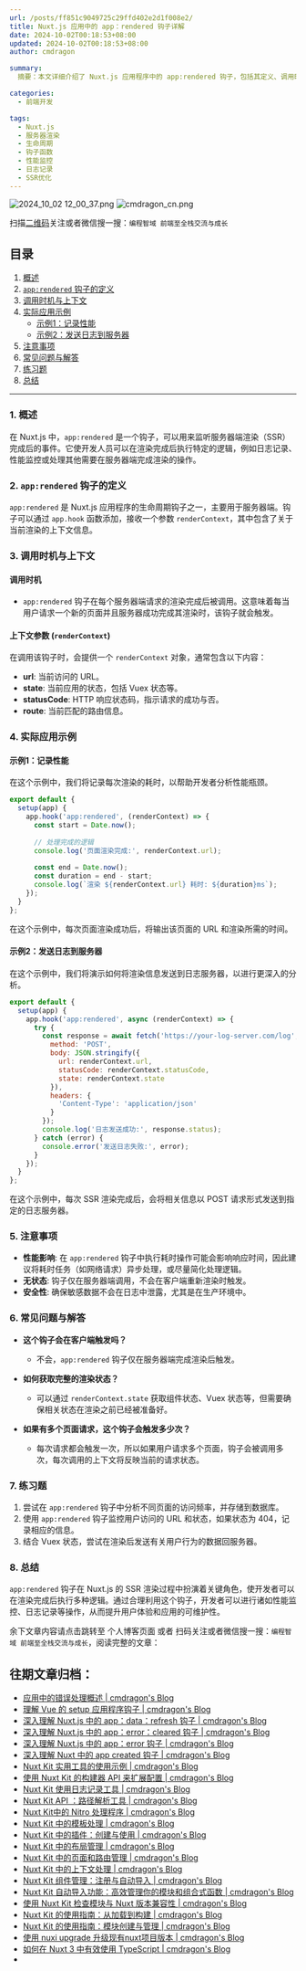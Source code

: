 ```yaml
---
url: /posts/ff851c9049725c29ffd402e2d1f008e2/
title: Nuxt.js 应用中的 app：rendered 钩子详解
date: 2024-10-02T00:18:53+08:00
updated: 2024-10-02T00:18:53+08:00
author: cmdragon

summary:
  摘要：本文详细介绍了 Nuxt.js 应用程序中的 app:rendered 钩子，包括其定义、调用时机、上下文信息以及通过实际案例展示如何记录性能和发送日志到服务器。

categories:
  - 前端开发

tags:
  - Nuxt.js
  - 服务器渲染
  - 生命周期
  - 钩子函数
  - 性能监控
  - 日志记录
  - SSR优化
---
```


<img src="/images/2024_10_02 12_00_37.png" title="2024_10_02 12_00_37.png" alt="2024_10_02 12_00_37.png"/>

<img src="https://api2.cmdragon.cn/upload/cmder/20250304_012821924.jpg" title="cmdragon_cn.png" alt="cmdragon_cn.png"/>


扫描[二维码](https://api2.cmdragon.cn/upload/cmder/20250304_012821924.jpg)关注或者微信搜一搜：`编程智域 前端至全栈交流与成长`

## 目录

1. [概述](#1-概述)
2. [`app:rendered` 钩子的定义](#2-apprendered-钩子的定义)
3. [调用时机与上下文](#3-调用时机与上下文)
4. [实际应用示例](#4-实际应用示例)
   - [示例1：记录性能](#示例1记录性能)
   - [示例2：发送日志到服务器](#示例2发送日志到服务器)
5. [注意事项](#5-注意事项)
6. [常见问题与解答](#6-常见问题与解答)
7. [练习题](#7-练习题)
8. [总结](#8-总结)

---

### 1. 概述

在 Nuxt.js 中，`app:rendered` 是一个钩子，可以用来监听服务器端渲染（SSR）完成后的事件。它使开发人员可以在渲染完成后执行特定的逻辑，例如日志记录、性能监控或处理其他需要在服务器端完成渲染的操作。

### 2. `app:rendered` 钩子的定义

`app:rendered` 是 Nuxt.js 应用程序的生命周期钩子之一，主要用于服务器端。钩子可以通过 `app.hook` 函数添加，接收一个参数 `renderContext`，其中包含了关于当前渲染的上下文信息。

### 3. 调用时机与上下文

#### 调用时机

- `app:rendered` 钩子在每个服务器端请求的渲染完成后被调用。这意味着每当用户请求一个新的页面并且服务器成功完成其渲染时，该钩子就会触发。

#### 上下文参数 (`renderContext`)

在调用该钩子时，会提供一个 `renderContext` 对象，通常包含以下内容：

- **url**: 当前访问的 URL。
- **state**: 当前应用的状态，包括 Vuex 状态等。
- **statusCode**: HTTP 响应状态码，指示请求的成功与否。
- **route**: 当前匹配的路由信息。

### 4. 实际应用示例

#### 示例1：记录性能

在这个示例中，我们将记录每次渲染的耗时，以帮助开发者分析性能瓶颈。

```javascript
export default {
  setup(app) {
    app.hook('app:rendered', (renderContext) => {
      const start = Date.now();
      
      // 处理完成的逻辑
      console.log('页面渲染完成:', renderContext.url);
      
      const end = Date.now();
      const duration = end - start;
      console.log(`渲染 ${renderContext.url} 耗时: ${duration}ms`);
    });
  }
};
```

在这个示例中，每次页面渲染成功后，将输出该页面的 URL 和渲染所需的时间。

#### 示例2：发送日志到服务器

在这个示例中，我们将演示如何将渲染信息发送到日志服务器，以进行更深入的分析。

```javascript
export default {
  setup(app) {
    app.hook('app:rendered', async (renderContext) => {
      try {
        const response = await fetch('https://your-log-server.com/log', {
          method: 'POST',
          body: JSON.stringify({
            url: renderContext.url,
            statusCode: renderContext.statusCode,
            state: renderContext.state
          }),
          headers: {
            'Content-Type': 'application/json'
          }
        });
        console.log('日志发送成功:', response.status);
      } catch (error) {
        console.error('发送日志失败:', error);
      }
    });
  }
};
```

在这个示例中，每次 SSR 渲染完成后，会将相关信息以 POST 请求形式发送到指定的日志服务器。

### 5. 注意事项

- **性能影响**: 在 `app:rendered` 钩子中执行耗时操作可能会影响响应时间，因此建议将耗时任务（如网络请求）异步处理，或尽量简化处理逻辑。
- **无状态**: 钩子仅在服务器端调用，不会在客户端重新渲染时触发。
- **安全性**: 确保敏感数据不会在日志中泄露，尤其是在生产环境中。

### 6. 常见问题与解答

- **这个钩子会在客户端触发吗？**
  - 不会，`app:rendered` 钩子仅在服务器端完成渲染后触发。
  
- **如何获取完整的渲染状态？**
  - 可以通过 `renderContext.state` 获取组件状态、Vuex 状态等，但需要确保相关状态在渲染之前已经被准备好。

- **如果有多个页面请求，这个钩子会触发多少次？**
  - 每次请求都会触发一次，所以如果用户请求多个页面，钩子会被调用多次，每次调用的上下文将反映当前的请求状态。

### 7. 练习题

1. 尝试在 `app:rendered` 钩子中分析不同页面的访问频率，并存储到数据库。
2. 使用 `app:rendered` 钩子监控用户访问的 URL 和状态，如果状态为 404，记录相应的信息。
3. 结合 Vuex 状态，尝试在渲染后发送有关用户行为的数据回服务器。

### 8. 总结

`app:rendered` 钩子在 Nuxt.js 的 SSR 渲染过程中扮演着关键角色，使开发者可以在渲染完成后执行多种逻辑。通过合理利用这个钩子，开发者可以进行诸如性能监控、日志记录等操作，从而提升用户体验和应用的可维护性。

余下文章内容请点击跳转至 个人博客页面 或者 扫码关注或者微信搜一搜：`编程智域 前端至全栈交流与成长`，阅读完整的文章：


## 往期文章归档：

- [应用中的错误处理概述 | cmdragon's Blog](https://blog.cmdragon.cn/posts/10c446738808a151ce640ad92307cece/)
- [理解 Vue 的 setup 应用程序钩子 | cmdragon's Blog](https://blog.cmdragon.cn/posts/6ed51fb844f1329c26155ff2a6ea4cd2/)
- [深入理解 Nuxt.js 中的 app：data：refresh 钩子 | cmdragon's Blog](https://blog.cmdragon.cn/posts/64d5872b7beb55312b9d4537c9366d2b/)
- [深入理解 Nuxt.js 中的 app：error：cleared 钩子 | cmdragon's Blog](https://blog.cmdragon.cn/posts/b77d43b884a1b04d68230c5963b5e15a/)
- [深入理解 Nuxt.js 中的 app：error 钩子 | cmdragon's Blog](https://blog.cmdragon.cn/posts/cb374534e888fe4a800e013eda896737/)
- [深入理解 Nuxt 中的 app created 钩子 | cmdragon's Blog](https://blog.cmdragon.cn/posts/1e03ef2ae917ee8f6e9c9e63cdb6174d/)
- [Nuxt Kit 实用工具的使用示例 | cmdragon's Blog](https://blog.cmdragon.cn/posts/da99cebfd9827341b9b542b233ed4a09/)
- [使用 Nuxt Kit 的构建器 API 来扩展配置 | cmdragon's Blog](https://blog.cmdragon.cn/posts/bdeb7bbd58b884c871d4a545bab57769/)
- [Nuxt Kit 使用日志记录工具 | cmdragon's Blog](https://blog.cmdragon.cn/posts/fab35b7214614128957a0da96b8705ed/)
- [Nuxt Kit API ：路径解析工具 | cmdragon's Blog](https://blog.cmdragon.cn/posts/68b1b6f9d726f331612d5dcf9dc96914/)
- [Nuxt Kit中的 Nitro 处理程序 | cmdragon's Blog](https://blog.cmdragon.cn/posts/d192f328c97955dd3e3ed3f1cb0c54fa/)
- [Nuxt Kit 中的模板处理 | cmdragon's Blog](https://blog.cmdragon.cn/posts/65413519c80ce2a292bf056178a0d195/)
- [Nuxt Kit 中的插件：创建与使用 | cmdragon's Blog](https://blog.cmdragon.cn/posts/cb753641cae33519dd339d523c5afa32/)
- [Nuxt Kit 中的布局管理 | cmdragon's Blog](https://blog.cmdragon.cn/posts/b4ffad87d300777dc9674a9251b6dc1e/)
- [Nuxt Kit 中的页面和路由管理 | cmdragon's Blog](https://blog.cmdragon.cn/posts/ca15f62138ac0f090f2b9c215756b50a/)
- [Nuxt Kit 中的上下文处理 | cmdragon's Blog](https://blog.cmdragon.cn/posts/a1f6b30121d27466cf8fd474dd962eda/)
- [Nuxt Kit 组件管理：注册与自动导入 | cmdragon's Blog](https://blog.cmdragon.cn/posts/c5f0133bf1d896616b703a00c560fb9b/)
- [Nuxt Kit 自动导入功能：高效管理你的模块和组合式函数 | cmdragon's Blog](https://blog.cmdragon.cn/posts/5640663d513476298fbd449f82a67e09/)
- [使用 Nuxt Kit 检查模块与 Nuxt 版本兼容性 | cmdragon's Blog](https://blog.cmdragon.cn/posts/b80a57c1b7ed8f18b9d72567e3bc9d71/)
- [Nuxt Kit 的使用指南：从加载到构建 | cmdragon's Blog](https://blog.cmdragon.cn/posts/a19304accfa8f913a68caae99dfa8a68/)
- [Nuxt Kit 的使用指南：模块创建与管理 | cmdragon's Blog](https://blog.cmdragon.cn/posts/4ab50831d8bbee635f407ecba9971360/)
- [使用 nuxi upgrade 升级现有nuxt项目版本 | cmdragon's Blog](https://blog.cmdragon.cn/posts/0e0c114dbed4df069069c50bc4b57510/)
- [如何在 Nuxt 3 中有效使用 TypeScript | cmdragon's Blog](https://blog.cmdragon.cn/posts/3121b9f162f334cf3f36524ef4a0a21c/)
-

